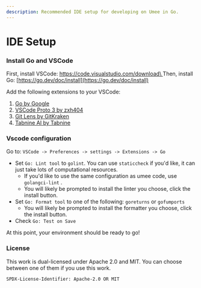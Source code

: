 ```yaml
---
description: Recommended IDE setup for developing on Umee in Go.
---
```


# IDE Setup

### Install Go and VSCode <a href="#install-go-and-vscode" id="install-go-and-vscode"></a>

First, install VSCode: [https://code.visualstudio.com/download\
](https://code.visualstudio.com/download)Then, install Go: [https://go.dev/doc/install](https://go.dev/doc/install)

Add the following extensions to your VSCode:

1. [Go by Google](https://marketplace.visualstudio.com/items?itemName=golang.Go)
2. [VSCode Proto 3 by zxh404](https://marketplace.visualstudio.com/items?itemName=zxh404.vscode-proto3)
3. [Git Lens by GitKraken](https://marketplace.visualstudio.com/items?itemName=eamodio.gitlens)
4. [Tabnine AI by Tabnine](https://marketplace.visualstudio.com/items?itemName=TabNine.tabnine-vscode)

### Vscode configuration <a href="#vscode-configuration" id="vscode-configuration"></a>

Go to: `VSCode -> Preferences -> settings -> Extensions -> Go`

* Set `Go: Lint tool` to `golint`. You can use `staticcheck` if you'd like, it can just take lots of computational resources.
  * If you'd like to use the same configuration as umee code, use `golangci-lint` .
  * You will likely be prompted to install the linter you choose, click the install button.
* Set `Go: Format tool` to one of the following: `goreturns` or `gofumports`
  * You will likely be prompted to install the formatter you choose, click the install button.
* Check `Go: Test on Save`

At this point, your environment should be ready to go!

### License

This work is dual-licensed under Apache 2.0 and MIT. You can choose between one of them if you use this work.

`SPDX-License-Identifier: Apache-2.0 OR MIT`
